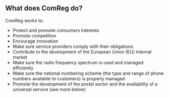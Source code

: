 ##  What does ComReg do?

ComReg works to:

  * Protect and promote consumers interests 
  * Promote competition 
  * Encourage innovation 
  * Make sure service providers comply with their obligations 
  * Contribute to the development of the European Union (EU) internal market 
  * Make sure the radio frequency spectrum is used and managed efficiently 
  * Make sure the national numbering scheme (the type and range of phone numbers available to customers) is properly managed 
  * Promote the development of the postal sector and the availability of a universal service (see more below) 

